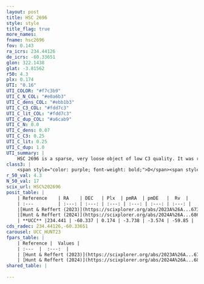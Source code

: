 ```yaml
---
layout: post
title: HSC 2696
style: style
title_flag: true
more_names: 
fname: hsc2696
fov: 0.143
ra_icrs: 234.44126
de_icrs: -60.33651
glon: 322.1438
glat: -3.81562
r50: 4.3
plx: 0.174
UTI: "0.16"
UTI_COLOR: "#f7c3b9"
UTI_C_N_COL: "#e0a6b3"
UTI_C_dens_COL: "#ebb1b3"
UTI_C_C3_COL: "#fdd7c3"
UTI_C_lit_COL: "#fdd7c3"
UTI_C_dup_COL: "#a6cab9"
UTI_C_N: 0.0
UTI_C_dens: 0.07
UTI_C_C3: 0.25
UTI_C_lit: 0.25
UTI_C_dup: 1.0
UTI_summary: |
    HSC 2696 is a sparse, very loose object of low C3 quality. It was recently reported in the literature.<br><br><span style="color: #99180f; font-weight: bold;">Warning: </span>contains less than 25 stars with <i>P>0.5</i> estimated.
class3: |
    <span style="color: purple; font-weight: bold;">D</span><span style="color: #FFC300; font-weight: bold;">B</span>
r_50_val: 4.3
N_50_val: 17
scix_url: HSC%202696
posit_table: |
    | Reference    | RA    | DEC   | Plx  | pmRA  | pmDE   |  Rv  |
    | :---         | :---: | :---: | :---: | :---: | :---: | :---: |
    |[Hunt & Reffert (2023)](https://scixplorer.org/abs/2023A%26A...673A.114H) | 234.429 | -60.336 | 0.175 | -3.768 | -3.555 | -59.787 |
    |[Hunt & Reffert (2024)](https://scixplorer.org/abs/2024A%26A...686A..42H) | 234.429 | -60.336 | 0.175 | -3.768 | -3.555 | -59.787 |
    | **UCC** |234.441 | -60.337 | 0.174 | -3.738 | -3.574 | -59.85 | 
cds_radec: 234.44126,-60.33651
carousel: UCC_HUNT23
fpars_table: |
    | Reference |  Values |
    | :---  |  :---:  |
    | [Hunt & Reffert (2023)](https://scixplorer.org/abs/2023A%26A...673A.114H) | `AV50=2.615, diffAV50=1.733, MOD50=13.561, logAge50=8.837` |
    | [Hunt & Reffert (2024)](https://scixplorer.org/abs/2024A%26A...686A..42H) | `MassJ=299.405` |
shared_table: |
    
---
```

